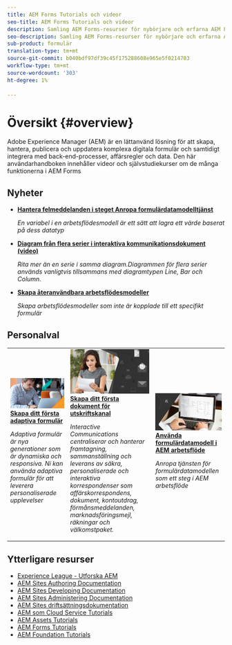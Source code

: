 ```yaml
---
title: AEM Forms Tutorials och videor
seo-title: AEM Forms Tutorials och videor
description: Samling AEM Forms-resurser för nybörjare och erfarna AEM Forms-utvecklare
seo-description: Samling AEM Forms-resurser för nybörjare och erfarna AEM Forms-utvecklare
sub-product: formulär
translation-type: tm+mt
source-git-commit: b040bdf97df39c45f175288608e965e5f0214703
workflow-type: tm+mt
source-wordcount: '303'
ht-degree: 1%

---
```



# Översikt {#overview}

Adobe Experience Manager (AEM) är en lättanvänd lösning för att skapa, hantera, publicera och uppdatera komplexa digitala formulär och samtidigt integrera med back-end-processer, affärsregler och data. Den här användarhandboken innehåller videor och självstudiekurser om de många funktionerna i AEM Forms

## Nyheter

* **[Hantera felmeddelanden i steget Anropa formulärdatamodelltjänst](./adaptive-forms/handling-error-messages-in-invoke-fdm-step.md)**

   *En variabel i en arbetsflödesmodell är ett sätt att lagra ett värde baserat på dess datatyp*

* **[Diagram från flera serier i interaktiva kommunikationsdokument (video)](./interactive-communications/multiseriescharts.md)**

   *Rita mer än en serie i samma diagram.Diagrammen för flera serier används vanligtvis tillsammans med diagramtypen Line, Bar och Column.*

* **[Skapa återanvändbara arbetsflödesmodeller](./adaptive-forms/re-usable-aem-forms-workflow-models-article.md)**

   *Skapa arbetsflödesmodeller som inte är kopplade till ett specifikt formulär*

## Personalval

<table>
<tr>
  <td>
    <a href="./creating-your-first-adaptive-form/introduction-and-setup.md">
      <img alt="400 x 225px" src="./assets/afhero.png" />
    </a>
    <div>
      <a href="./creating-your-first-adaptive-form/introduction-and-setup.md">
    <strong>Skapa ditt första adaptiva formulär</strong>
    </a>
    </div>
    <p>
    <em>Adaptiva formulär är nya generationer som är dynamiska och responsiva. Ni kan använda adaptiva formulär för att leverera personaliserade upplevelser</em>
    <p>
  </td>
   <td>
    <a href="./ic-print-channel-tutorial/introduction.md">
      <img alt="400 x 225px" src="./assets/correspondence-management1.png" />
    </a>
    <div>
      <a href="./ic-print-channel-tutorial/introduction.md">
    <strong>Skapa ditt första dokument för utskriftskanal</strong>
    </a>
    </div>
    <p>
    <em>Interactive Communications centraliserar och hanterar framtagning, sammanställning och leverans av säkra, personaliserade och interaktiva korrespondenser som affärskorrespondens, dokument, kontoutdrag, förmånsmeddelanden, marknadsföringsmejl, räkningar och välkomstpaket.  </em>
    <p>
  </td>
  <td>
    <a href="./adaptive-forms/form-data-model-service-as-step-in-workflow-video-use.md">
      <img alt="400 x 225px" src="./assets/fdmlogo.png" />
    </a>
    <div>
      <a href="./adaptive-forms/form-data-model-service-as-step-in-workflow-video-use.md">
    <strong>Använda formulärdatamodell i AEM arbetsflöde</strong>
    </a>
    </div>
    <p>
    <em>Anropa tjänsten för formulärdatamodellen som ett steg i AEM arbetsflöde</em>
    <p>
  </td>
</tr>
</table>

## Ytterligare resurser

* [Experience League - Utforska AEM](https://experienceleague.adobe.com/#recommended/solutions/experience-manager)
* [AEM Sites Authoring Documentation](https://helpx.adobe.com/experience-manager/6-5/sites/authoring/user-guide.html)
* [AEM Sites Developing Documentation](https://helpx.adobe.com/experience-manager/6-5/sites/developing/user-guide.html)
* [AEM Sites Administering Documentation](https://helpx.adobe.com/experience-manager/6-5/sites/administering/user-guide.html)
* [AEM Sites driftsättningsdokumentation](https://helpx.adobe.com/experience-manager/6-5/sites/deploying/user-guide.html)
* [AEM som Cloud Service Tutorials](/help/cloud-service/overview.md)
* [AEM Assets Tutorials](/help/assets/overview.md)
* [AEM Forms Tutorials](/help/forms/overview.md)
* [AEM Foundation Tutorials](/help/foundation/overview.md)
